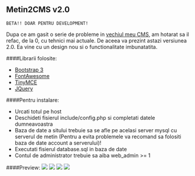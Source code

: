 ## Metin2CMS v2.0 ##

    BETA!! DOAR PENTRU DEVELOPMENT!

Dupa ce am gasit o serie de probleme in [vechiul meu CMS](https://github.com/MeClaud/Metin2CMS), am hotarat sa il refac, de la 0, cu tehnici mai actuale. De aceea va prezint astazi versiunea 2.0. Ea vine cu un design nou si o functionalitate imbunatatita.

####Librarii folosite:

 - [Bootstrap 3](https://getbootstrap.com)
 - [FontAwesome](http://fontawesome.io)
 - [TinyMCE](https://www.tinymce.com)
 - [JQuery](https://jquery.com)

####Pentru instalare:

 - Urcati totul pe host
 - Deschideti fisierul include/config.php si completati datele dumneavoastra
 - Baza de date a sitului trebuie sa se afle pe acelasi server mysql cu serverul de metin (Pentru a evita problemele va recomand sa folositi baza de date account a serverului)!
 - Executati fisierul database.sql in baza de date
 - Contul de administrator trebuie sa aiba web_admin >= 1

####Preview:
![](http://imgur.com/InDxm5p.png)
![](http://imgur.com/ESLwDfx.png)
![](http://imgur.com/JCqjisj.png)
![](http://imgur.com/rsUijro.png)